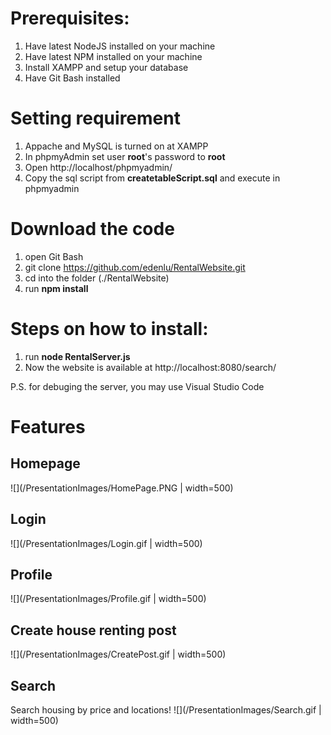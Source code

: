 # Prerequisites:
1. Have latest NodeJS installed on your machine
2. Have latest NPM installed on your machine
3. Install XAMPP and setup your database
4. Have Git Bash installed

# Setting requirement
1. Appache and MySQL is turned on at XAMPP
2. In phpmyAdmin set user **root**'s password to **root**
3. Open http://localhost/phpmyadmin/
4. Copy the sql script from **createtableScript.sql** and execute in phpmyadmin

# Download the code
1. open Git Bash
2. git clone https://github.com/edenlu/RentalWebsite.git
3. cd into the folder (./RentalWebsite)
4. run **npm install**

# Steps on how to install:
1. run **node RentalServer.js**
2. Now the website is available at http://localhost:8080/search/

P.S. for debuging the server, you may use Visual Studio Code

# Features
## Homepage
![](/PresentationImages/HomePage.PNG | width=500)

## Login
![](/PresentationImages/Login.gif | width=500)

## Profile
![](/PresentationImages/Profile.gif | width=500)

## Create house renting post
![](/PresentationImages/CreatePost.gif | width=500)

## Search
Search housing by price and locations!
![](/PresentationImages/Search.gif | width=500)